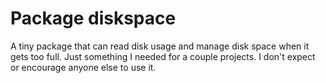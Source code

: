 Package diskspace
=================

A tiny package that can read disk usage and manage disk space when it gets too full. Just something I needed for a couple projects. I don't expect or encourage anyone else to use it.

